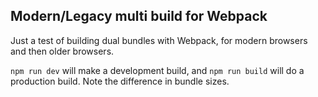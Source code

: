 Modern/Legacy multi build for Webpack
----

Just a test of building dual bundles with Webpack, for modern browsers and then older browsers.

`npm run dev` will make a development build, and `npm run build` will do a production build. Note the difference in bundle sizes.

